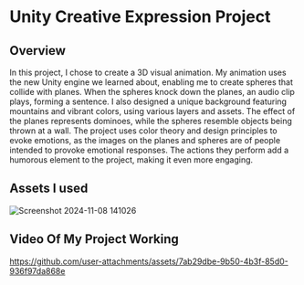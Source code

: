 # Unity Creative Expression Project

## Overview 
In this project, I chose to create a 3D visual animation. My animation uses the new Unity engine we learned about, enabling me to create spheres that collide with planes. When the spheres knock down the planes, an audio clip plays, forming a sentence. I also designed a unique background featuring mountains and vibrant colors, using various layers and assets. The effect of the planes represents dominoes, while the spheres resemble objects being thrown at a wall. The project uses color theory and design principles to evoke emotions, as the images on the planes and spheres are of people intended to provoke emotional responses. The actions they perform add a humorous element to the project, making it even more engaging.

## Assets I used 
![Screenshot 2024-11-08 141026](https://github.com/user-attachments/assets/4704e3b6-86ff-4f93-8389-1a477da20a11)

## Video Of My Project Working
https://github.com/user-attachments/assets/7ab29dbe-9b50-4b3f-85d0-936f97da868e


